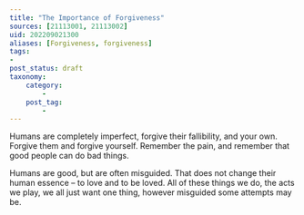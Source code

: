 ```yaml
---
title: "The Importance of Forgiveness"
sources: [21113001, 21113002]
uid: 202209021300
aliases: [Forgiveness, forgiveness]
tags:
-
post_status: draft
taxonomy:
    category:
        -
    post_tag:
        -
---
```


Humans are completely imperfect, forgive their fallibility, and your own. Forgive them and forgive yourself. Remember the pain, and remember that good people can do bad things.

Humans are good, but are often misguided. That does not change their human essence – to love and to be loved. All of these things we do, the acts we play, we all just want one thing, however misguided some attempts may be.